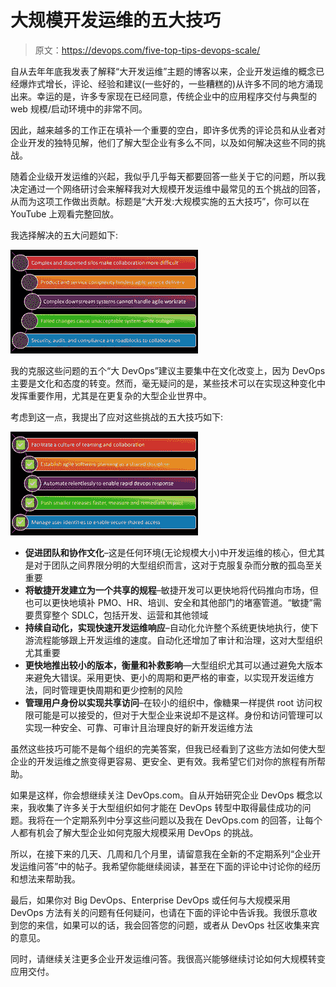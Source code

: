 # 大规模开发运维的五大技巧

> 原文：<https://devops.com/five-top-tips-devops-scale/>

自从去年年底我发表了解释“大开发运维”主题的博客以来，企业开发运维的概念已经爆炸式增长，评论、经验和建议(一些好的，一些糟糕的)从许多不同的地方涌现出来。幸运的是，许多专家现在已经同意，传统企业中的应用程序交付与典型的 web 规模/启动环境中的非常不同。

因此，越来越多的工作正在填补一个重要的空白，即许多优秀的评论员和从业者对企业开发的独特见解，他们了解大型企业有多么不同，以及如何解决这些不同的挑战。

随着企业级开发运维的兴起，我似乎几乎每天都要回答一些关于它的问题，所以我决定通过一个网络研讨会来解释我对大规模开发运维中最常见的五个挑战的回答，从而为这项工作做出贡献。标题是“大开发:大规模实施的五大技巧”，你可以在 YouTube 上观看完整回放。

我选择解决的五大问题如下:

[![TopFiveIssuesDevops](img/59127e8f278a15aa1c0ad0382c01a8e3.png)](https://devops.com/wp-content/uploads/2014/07/TopFiveIssuesDevops.jpg)

我的克服这些问题的五个“大 DevOps”建议主要集中在文化改变上，因为 DevOps 主要是文化和态度的转变。然而，毫无疑问的是，某些技术可以在实现这种变化中发挥重要作用，尤其是在更复杂的大型企业世界中。

考虑到这一点，我提出了应对这些挑战的五大技巧如下:

[![FiveAnswersDevOps](img/eebd6b354a6385aa840045769033fcb6.png)](https://devops.com/wp-content/uploads/2014/07/FiveAnswersDevOps.jpg)

*   **促进团队和协作文化**–这是任何环境(无论规模大小)中开发运维的核心，但尤其是对于团队之间界限分明的大型组织而言，这对于克服复杂而分散的孤岛至关重要
*   **将敏捷开发建立为一个共享的规程**–敏捷开发可以更快地将代码推向市场，但也可以更快地填补 PMO、HR、培训、安全和其他部门的堵塞管道。“敏捷”需要贯穿整个 SDLC，包括开发、运营和其他领域
*   **持续自动化，实现快速开发运维响应**–自动化允许整个系统更快地执行，使下游流程能够跟上开发运维的速度。自动化还增加了审计和治理，这对大型组织尤其重要
*   **更快地推出较小的版本，衡量和补救影响**—大型组织尤其可以通过避免大版本来避免大错误。采用更快、更小的周期和更严格的审查，以实现开发运维方法，同时管理更快周期和更少控制的风险
*   **管理用户身份以实现共享访问**–在较小的组织中，像糖果一样提供 root 访问权限可能是可以接受的，但对于大型企业来说却不是这样。身份和访问管理可以实现一种安全、可靠、可审计且治理良好的新开发运维方法

虽然这些技巧可能不是每个组织的完美答案，但我已经看到了这些方法如何使大型企业的开发运维之旅变得更容易、更安全、更有效。我希望它们对你的旅程有所帮助。

如果是这样，你会想继续关注 DevOps.com。自从开始研究企业 DevOps 概念以来，我收集了许多关于大型组织如何才能在 DevOps 转型中取得最佳成功的问题。我将在一个定期系列中分享这些问题以及我在 DevOps.com 的回答，让每个人都有机会了解大型企业如何克服大规模采用 DevOps 的挑战。

所以，在接下来的几天、几周和几个月里，请留意我在全新的不定期系列“企业开发运维问答”中的帖子。我希望你能继续阅读，甚至在下面的评论中讨论你的经历和想法来帮助我。

最后，如果你对 Big DevOps、Enterprise DevOps 或任何与大规模采用 DevOps 方法有关的问题有任何疑问，也请在下面的评论中告诉我。我很乐意收到您的来信，如果可以的话，我会回答您的问题，或者从 DevOps 社区收集来宾的意见。

同时，请继续关注更多企业开发运维问答。我很高兴能够继续讨论如何大规模转变应用交付。